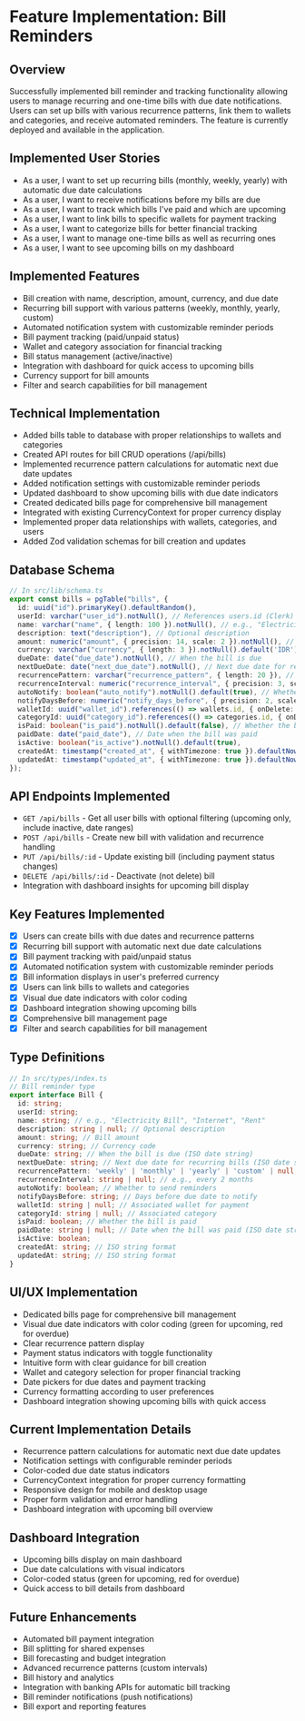 # Feature Implementation: Bill Reminders

## Overview
Successfully implemented bill reminder and tracking functionality allowing users to manage recurring and one-time bills with due date notifications. Users can set up bills with various recurrence patterns, link them to wallets and categories, and receive automated reminders. The feature is currently deployed and available in the application.

## Implemented User Stories
- As a user, I want to set up recurring bills (monthly, weekly, yearly) with automatic due date calculations
- As a user, I want to receive notifications before my bills are due
- As a user, I want to track which bills I've paid and which are upcoming
- As a user, I want to link bills to specific wallets for payment tracking
- As a user, I want to categorize bills for better financial tracking
- As a user, I want to manage one-time bills as well as recurring ones
- As a user, I want to see upcoming bills on my dashboard

## Implemented Features
- Bill creation with name, description, amount, currency, and due date
- Recurring bill support with various patterns (weekly, monthly, yearly, custom)
- Automated notification system with customizable reminder periods
- Bill payment tracking (paid/unpaid status)
- Wallet and category association for financial tracking
- Bill status management (active/inactive)
- Integration with dashboard for quick access to upcoming bills
- Currency support for bill amounts
- Filter and search capabilities for bill management

## Technical Implementation
- Added bills table to database with proper relationships to wallets and categories
- Created API routes for bill CRUD operations (/api/bills)
- Implemented recurrence pattern calculations for automatic next due date updates
- Added notification settings with customizable reminder periods
- Updated dashboard to show upcoming bills with due date indicators
- Created dedicated bills page for comprehensive bill management
- Integrated with existing CurrencyContext for proper currency display
- Implemented proper data relationships with wallets, categories, and users
- Added Zod validation schemas for bill creation and updates

## Database Schema
```ts
// In src/lib/schema.ts
export const bills = pgTable("bills", {
  id: uuid("id").primaryKey().defaultRandom(),
  userId: varchar("user_id").notNull(), // References users.id (Clerk)
  name: varchar("name", { length: 100 }).notNull(), // e.g., "Electricity Bill", "Internet", "Rent"
  description: text("description"), // Optional description
  amount: numeric("amount", { precision: 14, scale: 2 }).notNull(), // Bill amount
  currency: varchar("currency", { length: 3 }).notNull().default('IDR'), // Currency code
  dueDate: date("due_date").notNull(), // When the bill is due
  nextDueDate: date("next_due_date").notNull(), // Next due date for recurring bills
  recurrencePattern: varchar("recurrence_pattern", { length: 20 }), // e.g., "monthly", "yearly", "weekly", "custom"
  recurrenceInterval: numeric("recurrence_interval", { precision: 3, scale: 0 }), // e.g., every 2 months
  autoNotify: boolean("auto_notify").notNull().default(true), // Whether to send reminders
  notifyDaysBefore: numeric("notify_days_before", { precision: 2, scale: 0 }).notNull().default('3'), // Days before due date to notify
  walletId: uuid("wallet_id").references(() => wallets.id, { onDelete: "set null" }), // Associated wallet for payment
  categoryId: uuid("category_id").references(() => categories.id, { onDelete: "set null" }), // Associated category
  isPaid: boolean("is_paid").notNull().default(false), // Whether the bill is paid
  paidDate: date("paid_date"), // Date when the bill was paid
  isActive: boolean("is_active").notNull().default(true),
  createdAt: timestamp("created_at", { withTimezone: true }).defaultNow(),
  updatedAt: timestamp("updated_at", { withTimezone: true }).defaultNow(),
});
```

## API Endpoints Implemented
- `GET /api/bills` - Get all user bills with optional filtering (upcoming only, include inactive, date ranges)
- `POST /api/bills` - Create new bill with validation and recurrence handling
- `PUT /api/bills/:id` - Update existing bill (including payment status changes)
- `DELETE /api/bills/:id` - Deactivate (not delete) bill
- Integration with dashboard insights for upcoming bill display

## Key Features Implemented
- [x] Users can create bills with due dates and recurrence patterns
- [x] Recurring bill support with automatic next due date calculations
- [x] Bill payment tracking with paid/unpaid status
- [x] Automated notification system with customizable reminder periods
- [x] Bill information displays in user's preferred currency
- [x] Users can link bills to wallets and categories
- [x] Visual due date indicators with color coding
- [x] Dashboard integration showing upcoming bills
- [x] Comprehensive bill management page
- [x] Filter and search capabilities for bill management

## Type Definitions
```ts
// In src/types/index.ts
// Bill reminder type
export interface Bill {
  id: string;
  userId: string;
  name: string; // e.g., "Electricity Bill", "Internet", "Rent"
  description: string | null; // Optional description
  amount: string; // Bill amount
  currency: string; // Currency code
  dueDate: string; // When the bill is due (ISO date string)
  nextDueDate: string; // Next due date for recurring bills (ISO date string)
  recurrencePattern: 'weekly' | 'monthly' | 'yearly' | 'custom' | null; // Recurrence pattern
  recurrenceInterval: string | null; // e.g., every 2 months
  autoNotify: boolean; // Whether to send reminders
  notifyDaysBefore: string; // Days before due date to notify
  walletId: string | null; // Associated wallet for payment
  categoryId: string | null; // Associated category
  isPaid: boolean; // Whether the bill is paid
  paidDate: string | null; // Date when the bill was paid (ISO date string)
  isActive: boolean;
  createdAt: string; // ISO string format
  updatedAt: string; // ISO string format
}
```

## UI/UX Implementation
- Dedicated bills page for comprehensive bill management
- Visual due date indicators with color coding (green for upcoming, red for overdue)
- Clear recurrence pattern display
- Payment status indicators with toggle functionality
- Intuitive form with clear guidance for bill creation
- Wallet and category selection for proper financial tracking
- Date pickers for due dates and payment tracking
- Currency formatting according to user preferences
- Dashboard integration showing upcoming bills with quick access

## Current Implementation Details
- Recurrence pattern calculations for automatic next due date updates
- Notification settings with configurable reminder periods
- Color-coded due date status indicators
- CurrencyContext integration for proper currency formatting
- Responsive design for mobile and desktop usage
- Proper form validation and error handling
- Dashboard integration with upcoming bill overview

## Dashboard Integration
- Upcoming bills display on main dashboard
- Due date calculations with visual indicators
- Color-coded status (green for upcoming, red for overdue)
- Quick access to bill details from dashboard

## Future Enhancements
- Automated bill payment integration
- Bill splitting for shared expenses
- Bill forecasting and budget integration
- Advanced recurrence patterns (custom intervals)
- Bill history and analytics
- Integration with banking APIs for automatic bill tracking
- Bill reminder notifications (push notifications)
- Bill export and reporting features